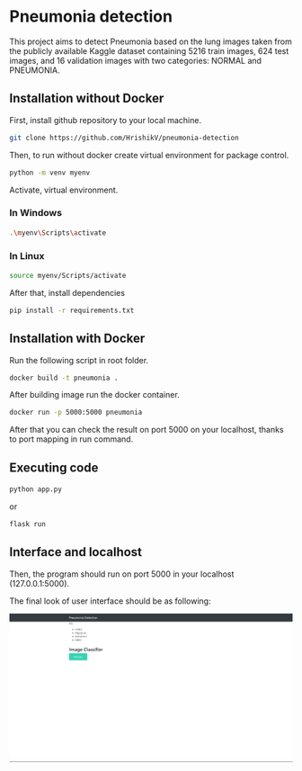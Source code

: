 # Pneumonia detection

This project aims to detect Pneumonia based on the lung images taken from the publicly available Kaggle dataset containing 5216 train images, 624 test images, and 16 validation images with two categories: NORMAL and PNEUMONIA.

## Installation without Docker

First, install github repository to your local machine.

```bash
git clone https://github.com/HrishikV/pneumonia-detection
```

Then, to run without docker create virtual environment for package control.

```bash
python -m venv myenv
```

Activate, virtual environment.

### In Windows

```bash
.\myenv\Scripts\activate
```

### In Linux

```bash
source myenv/Scripts/activate
```

After that, install dependencies

```bash
pip install -r requirements.txt
```

## Installation with Docker

Run the following script in root folder.

```bash
docker build -t pneumonia .
```

After building image run the docker container.

```bash
docker run -p 5000:5000 pneumonia
```

After that you can check the result on port 5000 on your localhost, thanks to port mapping in run command.

## Executing code

```bash
python app.py
```

or

```bash
flask run
```

## Interface and localhost

Then, the program should run on port 5000 in your localhost (127.0.0.1:5000).

The final look of user interface should be as following:

![Screenshot](Picture1.png)
